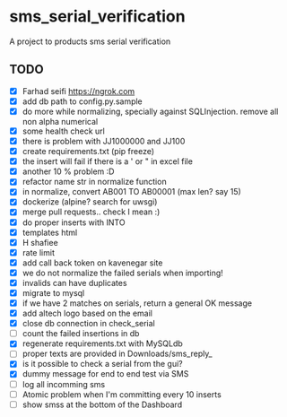 # sms_serial_verification
A project to products sms serial verification

## TODO
- [x]  Farhad seifi https://ngrok.com
- [x]  add db path to config.py.sample
- [x]  do more while normalizing, specially against SQLInjection. remove all non alpha numerical
- [x]  some health check url
- [x]  there is problem with JJ1000000 and JJ100
- [x]  create requirements.txt (pip freeze)
- [x]  the insert will fail if there is a ' or " in excel file
- [x]  another 10 % problem :D
- [x]  refactor name str in normalize function
- [x]  in normalize, convert AB001 TO AB00001 (max len? say 15)
- [x]  dockerize (alpine? search for uwsgi)
- [x]  merge pull requests.. check I mean :)
- [x]  do proper inserts with INTO
- [x]  templates html
- [x]  H shafiee
- [x]  rate limit
- [x]  add call back token on kavenegar site
- [x]  we do not normalize the failed serials when importing!
- [x]  invalids can have duplicates
- [x]  migrate to mysql
- [x]  if we have 2 matches on serials, return a general OK message
- [x]  add altech logo based on the email
- [x]  close db connection in check_serial
- [ ]  count the failed insertions in db
- [x]  regenerate requirements.txt with MySQLdb
- [ ]  proper texts are provided in Downloads/sms_reply_
- [x]  is it possible to check a serial from the gui?
- [x]  dummy message for end to end test via SMS
- [ ]  log all incomming sms
- [ ]  Atomic problem when I'm committing every 10 inserts
- [ ]  show smss at the bottom of the Dashboard